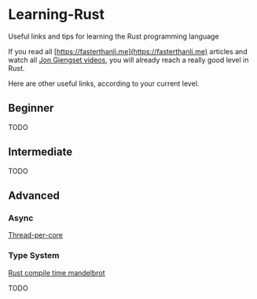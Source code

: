 # Learning-Rust
Useful links and tips for learning the Rust programming language

If you read all [https://fasterthanli.me](https://fasterthanli.me) articles
and watch all [Jon Gjengset videos](https://www.youtube.com/@jonhoo), you will
already reach a really good level in Rust.

Here are other useful links, according to your current level.

## Beginner

TODO

## Intermediate

TODO

## Advanced


### Async

[Thread-per-core](https://without.boats/blog/thread-per-core/)

### Type System

[Rust compile time mandelbrot](http://www.treblig.org/daveG/rust-mand.html)

TODO
